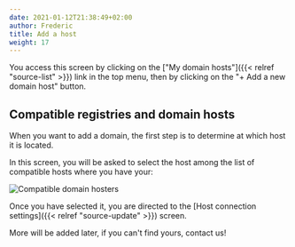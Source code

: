 ```yaml
---
date: 2021-01-12T21:38:49+02:00
author: Frederic
title: Add a host
weight: 17
---
```


You access this screen by clicking on the ["My domain hosts"]({{< relref "source-list" >}}) link in the top menu, then by clicking on the "+ Add a new domain host" button.

## Compatible registries and domain hosts

When you want to add a domain, the first step is to determine at which host it is located.

In this screen, you will be asked to select the host among the list of compatible hosts where you have your:

![Compatible domain hosters](hosters-choice.png)

Once you have selected it, you are directed to the [Host connection settings]({{< relref "source-update" >}}) screen.

More will be added later, if you can't find yours, contact us!
